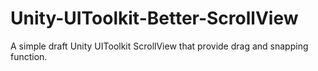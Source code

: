 # Unity-UIToolkit-Better-ScrollView
A simple draft Unity UIToolkit ScrollView that provide drag and snapping function.
